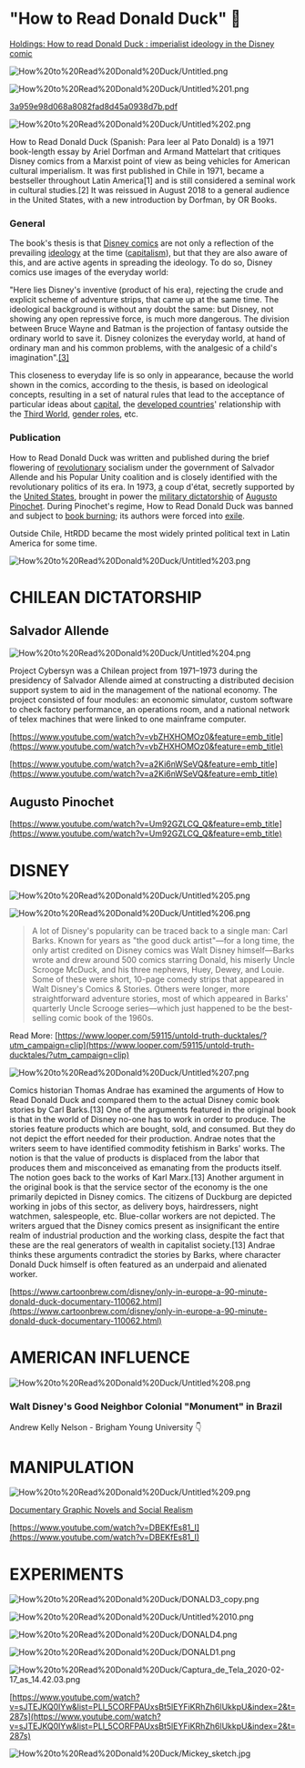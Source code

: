 # "How to Read Donald Duck" 🦆

[Holdings: How to read Donald Duck : imperialist ideology in the Disney comic](https://search.iisg.amsterdam/Record/333428)

![How%20to%20Read%20Donald%20Duck/Untitled.png](How%20to%20Read%20Donald%20Duck/Untitled.png)

![How%20to%20Read%20Donald%20Duck/Untitled%201.png](How%20to%20Read%20Donald%20Duck/Untitled%201.png)

[3a959e98d068a8082fad8d45a0938d7b.pdf](How%20to%20Read%20Donald%20Duck/3a959e98d068a8082fad8d45a0938d7b.pdf)

![How%20to%20Read%20Donald%20Duck/Untitled%202.png](How%20to%20Read%20Donald%20Duck/Untitled%202.png)

How to Read Donald Duck (Spanish: Para leer al Pato Donald) is a 1971 book-length essay by Ariel Dorfman and Armand Mattelart that critiques Disney comics from a Marxist point of view as being vehicles for American cultural imperialism. It was first published in Chile in 1971, became a bestseller throughout Latin America[1] and is still considered a seminal work in cultural studies.[2] It was reissued in August 2018 to a general audience in the United States, with a new introduction by Dorfman, by OR Books.

### General

The book's thesis is that [Disney comics](https://en.wikipedia.org/wiki/Disney_comics) are not only a reflection of the prevailing [ideology](https://en.wikipedia.org/wiki/Ideology) at the time ([capitalism](https://en.wikipedia.org/wiki/Capitalism)), but that they are also aware of this, and are active agents in spreading the ideology. To do so, Disney comics use images of the everyday world:

"Here lies Disney's inventive (product of his era), rejecting the crude and explicit scheme of adventure strips, that came up at the same time. The ideological background is without any doubt the same: but Disney, not showing any open repressive force, is much more dangerous. The division between Bruce Wayne and Batman is the projection of fantasy outside the ordinary world to save it. Disney colonizes the everyday world, at hand of ordinary man and his common problems, with the analgesic of a child's imagination".[[3]](https://en.wikipedia.org/wiki/How_to_Read_Donald_Duck#cite_note-3)

This closeness to everyday life is so only in appearance, because the world shown in the comics, according to the thesis, is based on ideological concepts, resulting in a set of natural rules that lead to the acceptance of particular ideas about [capital](https://en.wikipedia.org/wiki/Capital_(economics)), the [developed countries](https://en.wikipedia.org/wiki/Developed_country)' relationship with the [Third World](https://en.wikipedia.org/wiki/Third_World), [gender roles](https://en.wikipedia.org/wiki/Gender_role), etc.

### Publication

How to Read Donald Duck was written and published during the brief flowering of [revolutionary](https://en.wikipedia.org/wiki/Revolutionary_socialism) socialism under the government of Salvador [](https://en.wikipedia.org/wiki/Salvador_Allende)Allende and his Popular [](https://en.wikipedia.org/wiki/Popular_Unity_(Chile))Unity coalition and is closely identified with the revolutionary politics of its era. In 1973, [a](https://en.wikipedia.org/wiki/1973_Chilean_coup_d%27%C3%A9tat) coup [](https://en.wikipedia.org/wiki/1973_Chilean_coup_d%27%C3%A9tat)d'état, secretly supported by the [United States](https://en.wikipedia.org/wiki/United_States), brought in power the [military dictatorship](https://en.wikipedia.org/wiki/Military_dictatorship_of_Chile_(1973%E2%80%9390)) of [Augusto Pinochet](https://en.wikipedia.org/wiki/Augusto_Pinochet). During Pinochet's regime, How to Read Donald Duck was banned and subject to [book burning](https://en.wikipedia.org/wiki/Book_burning); its authors were forced into [exile](https://en.wikipedia.org/wiki/Exile).

Outside Chile, HtRDD became the most widely printed political text in Latin America for some time.

![How%20to%20Read%20Donald%20Duck/Untitled%203.png](How%20to%20Read%20Donald%20Duck/Untitled%203.png)

# CHILEAN DICTATORSHIP

## Salvador Allende

![How%20to%20Read%20Donald%20Duck/Untitled%204.png](How%20to%20Read%20Donald%20Duck/Untitled%204.png)

Project Cybersyn was a Chilean project from 1971–1973 during the presidency of Salvador Allende aimed at constructing a distributed decision support system to aid in the management of the national economy. The project consisted of four modules: an economic simulator, custom software to check factory performance, an operations room, and a national network of telex machines that were linked to one mainframe computer.

[https://www.youtube.com/watch?v=vbZHXHOMOz0&feature=emb_title](https://www.youtube.com/watch?v=vbZHXHOMOz0&feature=emb_title)

[https://www.youtube.com/watch?v=a2Ki6nWSeVQ&feature=emb_title](https://www.youtube.com/watch?v=a2Ki6nWSeVQ&feature=emb_title)

## Augusto Pinochet

[https://www.youtube.com/watch?v=Um92GZLCQ_Q&feature=emb_title](https://www.youtube.com/watch?v=Um92GZLCQ_Q&feature=emb_title)

# DISNEY

![How%20to%20Read%20Donald%20Duck/Untitled%205.png](How%20to%20Read%20Donald%20Duck/Untitled%205.png)

![How%20to%20Read%20Donald%20Duck/Untitled%206.png](How%20to%20Read%20Donald%20Duck/Untitled%206.png)

> A lot of Disney's popularity can be traced back to a single man: Carl Barks. Known for years as "the good duck artist"—for a long time, the only artist credited on Disney comics was Walt Disney himself—Barks wrote and drew around 500 comics starring Donald, his miserly Uncle Scrooge McDuck, and his three nephews, Huey, Dewey, and Louie. Some of these were short, 10-page comedy strips that appeared in Walt Disney's Comics & Stories. Others were longer, more straightforward adventure stories, most of which appeared in Barks' quarterly Uncle Scrooge series—which just happened to be the best-selling comic book of the 1960s.

Read More: [https://www.looper.com/59115/untold-truth-ducktales/?utm_campaign=clip](https://www.looper.com/59115/untold-truth-ducktales/?utm_campaign=clip)

![How%20to%20Read%20Donald%20Duck/Untitled%207.png](How%20to%20Read%20Donald%20Duck/Untitled%207.png)

Comics historian Thomas Andrae has examined the arguments of How to Read Donald Duck and compared them to the actual Disney comic book stories by Carl Barks.[13] One of the arguments featured in the original book is that in the world of Disney no-one has to work in order to produce. The stories feature products which are bought, sold, and consumed. But they do not depict the effort needed for their production. Andrae notes that the writers seem to have identified commodity fetishism in Barks' works. The notion is that the value of products is displaced from the labor that produces them and misconceived as emanating from the products itself. The notion goes back to the works of Karl Marx.[13] Another argument in the original book is that the service sector of the economy is the one primarily depicted in Disney comics. The citizens of Duckburg are depicted working in jobs of this sector, as delivery boys, hairdressers, night watchmen, salespeople, etc. Blue-collar workers are not depicted. The writers argued that the Disney comics present as insignificant the entire realm of industrial production and the working class, despite the fact that these are the real generators of wealth in capitalist society.[13] Andrae thinks these arguments contradict the stories by Barks, where character Donald Duck himself is often featured as an underpaid and alienated worker.

[https://www.cartoonbrew.com/disney/only-in-europe-a-90-minute-donald-duck-documentary-110062.html](https://www.cartoonbrew.com/disney/only-in-europe-a-90-minute-donald-duck-documentary-110062.html)

# AMERICAN INFLUENCE

![How%20to%20Read%20Donald%20Duck/Untitled%208.png](How%20to%20Read%20Donald%20Duck/Untitled%208.png)

### Walt Disney's Good Neighbor Colonial "Monument" in Brazil
Andrew Kelly Nelson - 
Brigham Young University 👇

[](https://scholarsarchive.byu.edu/cgi/viewcontent.cgi?article=7246&context=etd)

# MANIPULATION

![How%20to%20Read%20Donald%20Duck/Untitled%209.png](How%20to%20Read%20Donald%20Duck/Untitled%209.png)

[Documentary Graphic Novels and Social Realism](https://books.google.nl/books?id=GN8NurpHNwcC&pg=PA203&lpg=PA203&dq=documentary+disney+comics&source=bl&ots=IbvHA1ZJpi&sig=ACfU3U2VsBAZevyXDjmCnfB9rUgNA0fNLA&hl=pt-BR&sa=X&ved=2ahUKEwj5leb3rdnnAhUNIMUKHSTJBLIQ6AEwEHoECAgQAQ#v=onepage&q=documentary%20disney%20comics&f=false)

[https://www.youtube.com/watch?v=DBEKfEs81_I](https://www.youtube.com/watch?v=DBEKfEs81_I)

# EXPERIMENTS

![How%20to%20Read%20Donald%20Duck/DONALD3_copy.png](How%20to%20Read%20Donald%20Duck/DONALD3_copy.png)

![How%20to%20Read%20Donald%20Duck/Untitled%2010.png](How%20to%20Read%20Donald%20Duck/Untitled%2010.png)

![How%20to%20Read%20Donald%20Duck/DONALD4.png](How%20to%20Read%20Donald%20Duck/DONALD4.png)

![How%20to%20Read%20Donald%20Duck/DONALD1.png](How%20to%20Read%20Donald%20Duck/DONALD1.png)

![How%20to%20Read%20Donald%20Duck/Captura_de_Tela_2020-02-17_as_14.42.03.png](How%20to%20Read%20Donald%20Duck/Captura_de_Tela_2020-02-17_as_14.42.03.png)

[https://www.youtube.com/watch?v=sJTEJKQ0lYw&list=PLl_5CORFPAUxsBt5lEYFiKRhZh6lUkkpU&index=2&t=287s](https://www.youtube.com/watch?v=sJTEJKQ0lYw&list=PLl_5CORFPAUxsBt5lEYFiKRhZh6lUkkpU&index=2&t=287s)

![How%20to%20Read%20Donald%20Duck/Mickey_sketch.jpg](How%20to%20Read%20Donald%20Duck/Mickey_sketch.jpg)